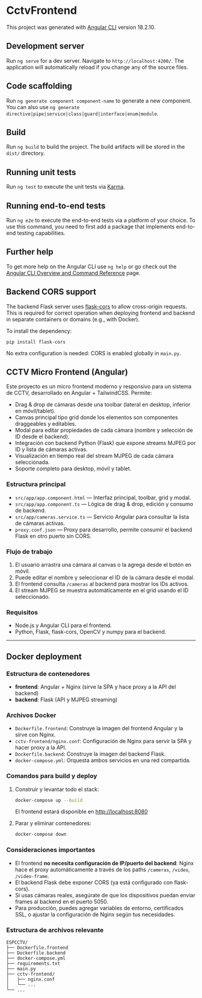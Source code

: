 # CctvFrontend

This project was generated with [Angular CLI](https://github.com/angular/angular-cli) version 18.2.10.

## Development server

Run `ng serve` for a dev server. Navigate to `http://localhost:4200/`. The application will automatically reload if you change any of the source files.

## Code scaffolding

Run `ng generate component component-name` to generate a new component. You can also use `ng generate directive|pipe|service|class|guard|interface|enum|module`.

## Build

Run `ng build` to build the project. The build artifacts will be stored in the `dist/` directory.

## Running unit tests

Run `ng test` to execute the unit tests via [Karma](https://karma-runner.github.io).

## Running end-to-end tests

Run `ng e2e` to execute the end-to-end tests via a platform of your choice. To use this command, you need to first add a package that implements end-to-end testing capabilities.

## Further help

To get more help on the Angular CLI use `ng help` or go check out the [Angular CLI Overview and Command Reference](https://angular.dev/tools/cli) page.

## Backend CORS support

The backend Flask server uses [flask-cors](https://flask-cors.readthedocs.io/) to allow cross-origin requests. This is required for correct operation when deploying frontend and backend in separate containers or domains (e.g., with Docker).

To install the dependency:

```
pip install flask-cors
```

No extra configuration is needed: CORS is enabled globally in `main.py`.

## CCTV Micro Frontend (Angular)

Este proyecto es un micro frontend moderno y responsivo para un sistema de CCTV, desarrollado en Angular + TailwindCSS. Permite:

- Drag & drop de cámaras desde una toolbar (lateral en desktop, inferior en móvil/tablet).
- Canvas principal tipo grid donde los elementos son componentes draggeables y editables.
- Modal para editar propiedades de cada cámara (nombre y selección de ID desde el backend).
- Integración con backend Python (Flask) que expone streams MJPEG por ID y lista de cámaras activas.
- Visualización en tiempo real del stream MJPEG de cada cámara seleccionada.
- Soporte completo para desktop, móvil y tablet.

### Estructura principal
- `src/app/app.component.html` — Interfaz principal, toolbar, grid y modal.
- `src/app/app.component.ts` — Lógica de drag & drop, edición y consumo de backend.
- `src/app/cameras.service.ts` — Servicio Angular para consultar la lista de cámaras activas.
- `proxy.conf.json` — Proxy para desarrollo, permite consumir el backend Flask en otro puerto sin CORS.

### Flujo de trabajo
1. El usuario arrastra una cámara al canvas o la agrega desde el botón en móvil.
2. Puede editar el nombre y seleccionar el ID de la cámara desde el modal.
3. El frontend consulta `/cameras` al backend para mostrar los IDs activos.
4. El stream MJPEG se muestra automáticamente en el grid usando el ID seleccionado.

### Requisitos
- Node.js y Angular CLI para el frontend.
- Python, Flask, flask-cors, OpenCV y numpy para el backend.

---

## Docker deployment

### Estructura de contenedores

- **frontend**: Angular + Nginx (sirve la SPA y hace proxy a la API del backend)
- **backend**: Flask (API y MJPEG streaming)

### Archivos Docker

- `Dockerfile.frontend`: Construye la imagen del frontend Angular y la sirve con Nginx.
- `cctv-frontend/nginx.conf`: Configuración de Nginx para servir la SPA y hacer proxy a la API.
- `Dockerfile.backend`: Construye la imagen del backend Flask.
- `docker-compose.yml`: Orquesta ambos servicios en una red compartida.

### Comandos para build y deploy

1. Construir y levantar todo el stack:
   ```sh
   docker-compose up --build
   ```
   El frontend estará disponible en [http://localhost:8080](http://localhost:8080)

2. Parar y eliminar contenedores:
   ```sh
   docker-compose down
   ```

### Consideraciones importantes

- El frontend **no necesita configuración de IP/puerto del backend**: Nginx hace el proxy automáticamente a través de los paths `/cameras`, `/video`, `/video-frame`.
- El backend Flask debe exponer CORS (ya está configurado con flask-cors).
- Si usas cámaras reales, asegúrate de que los dispositivos puedan enviar frames al backend en el puerto 5050.
- Para producción, puedes agregar variables de entorno, certificados SSL, o ajustar la configuración de Nginx según tus necesidades.

### Estructura de archivos relevante

```
ESPCCTV/
├── Dockerfile.frontend
├── Dockerfile.backend
├── docker-compose.yml
├── requirements.txt
├── main.py
├── cctv-frontend/
│   ├── nginx.conf
│   └── ...
└── ...
```
